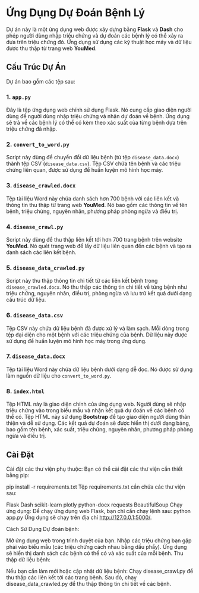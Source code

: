 # Ứng Dụng Dự Đoán Bệnh Lý

Dự án này là một ứng dụng web được xây dựng bằng **Flask** và **Dash** cho phép người dùng nhập triệu chứng và dự đoán các bệnh lý có thể xảy ra dựa trên triệu chứng đó. Ứng dụng sử dụng các kỹ thuật học máy và dữ liệu được thu thập từ trang web **YouMed**.

## Cấu Trúc Dự Án
Dự án bao gồm các tệp sau:

### 1. `app.py`
Đây là tệp ứng dụng web chính sử dụng Flask. Nó cung cấp giao diện người dùng để người dùng nhập triệu chứng và nhận dự đoán về bệnh. Ứng dụng sẽ trả về các bệnh lý có thể có kèm theo xác suất của từng bệnh dựa trên triệu chứng đã nhập.

### 2. `convert_to_word.py`
Script này dùng để chuyển đổi dữ liệu bệnh (từ tệp `disease_data.docx`) thành tệp CSV (`disease_data.csv`). Tệp CSV chứa tên bệnh và các triệu chứng liên quan, được sử dụng để huấn luyện mô hình học máy.

### 3. `disease_crawled.docx`
Tệp tài liệu Word này chứa danh sách hơn 700 bệnh với các liên kết và thông tin thu thập từ trang web **YouMed**. Nó bao gồm các thông tin về tên bệnh, triệu chứng, nguyên nhân, phương pháp phòng ngừa và điều trị.

### 4. `disease_crawl.py`
Script này dùng để thu thập liên kết tới hơn 700 trang bệnh trên website **YouMed**. Nó quét trang web để lấy dữ liệu liên quan đến các bệnh và tạo ra danh sách các liên kết bệnh.

### 5. `disease_data_crawled.py`
Script này thu thập thông tin chi tiết từ các liên kết bệnh trong `disease_crawled.docx`. Nó thu thập các thông tin chi tiết về từng bệnh như triệu chứng, nguyên nhân, điều trị, phòng ngừa và lưu trữ kết quả dưới dạng cấu trúc dữ liệu.

### 6. `disease_data.csv`
Tệp CSV này chứa dữ liệu bệnh đã được xử lý và làm sạch. Mỗi dòng trong tệp đại diện cho một bệnh với các triệu chứng của bệnh. Dữ liệu này được sử dụng để huấn luyện mô hình học máy trong ứng dụng.

### 7. `disease_data.docx`
Tệp tài liệu Word này chứa dữ liệu bệnh dưới dạng dễ đọc. Nó được sử dụng làm nguồn dữ liệu cho `convert_to_word.py`.

### 8. `index.html`
Tệp HTML này là giao diện chính của ứng dụng web. Người dùng sẽ nhập triệu chứng vào trong biểu mẫu và nhận kết quả dự đoán về các bệnh có thể có. Tệp HTML này sử dụng **Bootstrap** để tạo giao diện người dùng thân thiện và dễ sử dụng. Các kết quả dự đoán sẽ được hiển thị dưới dạng bảng, bao gồm tên bệnh, xác suất, triệu chứng, nguyên nhân, phương pháp phòng ngừa và điều trị.

## Cài Đặt
Cài đặt các thư viện phụ thuộc: Bạn có thể cài đặt các thư viện cần thiết bằng pip:

pip install -r requirements.txt
Tệp requirements.txt cần chứa các thư viện sau:

Flask
Dash
scikit-learn
plotly
python-docx
requests
BeautifulSoup
Chạy ứng dụng: Để chạy ứng dụng web Flask, bạn chỉ cần chạy lệnh sau:
python app.py
Ứng dụng sẽ chạy trên địa chỉ http://127.0.0.1:5000/.

Cách Sử Dụng
Dự đoán bệnh:

Mở ứng dụng web trong trình duyệt của bạn.
Nhập các triệu chứng bạn gặp phải vào biểu mẫu (các triệu chứng cách nhau bằng dấu phẩy).
Ứng dụng sẽ hiển thị danh sách các bệnh có thể có và xác suất của mỗi bệnh.
Thu thập dữ liệu bệnh:

Nếu bạn cần làm mới hoặc cập nhật dữ liệu bệnh:
Chạy disease_crawl.py để thu thập các liên kết tới các trang bệnh.
Sau đó, chạy disease_data_crawled.py để thu thập thông tin chi tiết về các bệnh.
